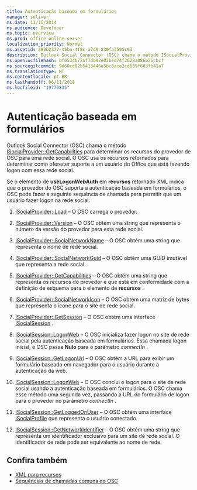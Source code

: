 ```yaml
---
title: Autenticação baseada em formulários
manager: soliver
ms.date: 11/16/2014
ms.audience: Developer
ms.topic: overview
ms.prod: office-online-server
localization_priority: Normal
ms.assetid: 282b2377-45ba-4f0c-a7d9-830fa3505c93
description: Outlook Social Connector (OSC) chama o método ISocialProvider::GetCapabilities para determinar os recursos do provedor de OSC para uma rede social.
ms.openlocfilehash: bf6534b72af7db92e02bed74f2028a086b26cbcf
ms.sourcegitcommit: 9d60cd82b5413446e5bc8ace2cd689f683fb41a7
ms.translationtype: MT
ms.contentlocale: pt-BR
ms.lasthandoff: 06/11/2018
ms.locfileid: "19770835"
---
```

# <a name="forms-based-authentication"></a>Autenticação baseada em formulários

Outlook Social Connector (OSC) chama o método [ISocialProvider::GetCapabilities](isocialprovider-getcapabilities.md) para determinar os recursos do provedor de OSC para uma rede social. O OSC usa os recursos retornados para determinar como oferecer suporte a um usuário do Office que está fazendo logon com essa rede social. 

Se o elemento de **useLogonWebAuth** em **recursos** retornado XML indica que o provedor do OSC suporta a autenticação baseada em formulários, o OSC pode fazer a seguinte sequência de chamada para permitir que um usuário fazer logon na rede social: 
  
1. [ISocialProvider::Load](isocialprovider-load.md) &ndash; O OSC carrega o provedor. 
    
2. [ISocialProvider::Version](isocialprovider-version.md) &ndash; O OSC obtém uma string que representa o número da versão do provedor para esta rede social. 
    
3. [ISocialProvider::SocialNetworkName](isocialprovider-socialnetworkname.md) &ndash; O OSC obtém uma string que representa o nome de rede social. 
    
4. [ISocialProvider::SocialNetworkGuid](isocialprovider-socialnetworkguid.md) &ndash; O OSC obtém uma GUID imutável que representa a rede social. 
    
5. [ISocialProvider::GetCapabilities](isocialprovider-getcapabilities.md) &ndash; O OSC obtém uma string que representa os recursos do provedor e que está em conformidade com a definição de esquema para o elemento de **recursos** . 
    
6. [ISocialProvider::SocialNetworkIcon](isocialprovider-socialnetworkicon.md) &ndash; O OSC obtém uma matriz de bytes que representa o ícone para o site de rede social. 
    
7. [ISocialProvider::GetSession](isocialprovider-getsession.md) &ndash; O OSC obtém uma interface [ISocialSession](isocialsessioniunknown.md) . 
    
8. [ISocialSession::LogonWeb](isocialsession-logonweb.md) &ndash; O OSC inicializa fazer logon no site de rede social pela autenticação baseada em formulários. Essa chamada logon inicial, o OSC passa **Nulo** para o parâmetro _connectIn_ . 
    
9. [ISocialSession::GetLogonUrl](isocialsession-getlogonurl.md) &ndash; O OSC obtém a URL para exibir um formulário baseado em navegador para o usuário durante a autenticação da web. 
    
10. [ISocialSession::LogonWeb](isocialsession-logonweb.md) &ndash; O OSC conclui o logon para o site de rede social usando a autenticação baseada em formulários. O OSC chama esse método uma segunda vez, passando a URL do formulário de logon para o provedor no parâmetro _connectIn_ . 
    
11. [ISocialSession::GetLoggedOnUser](isocialsession-getloggedonuser.md) &ndash; O OSC obtém uma interface [ISocialProfile](isocialprovideriunknown.md) que representa o usuário conectado. 
    
12. [ISocialSession::GetNetworkIdentifier](isocialsession-getnetworkidentifier.md) &ndash; O OSC obtém uma string que representa um identificador exclusivo para um site de rede social. O identificador de rede pode ser equivalente ao nome de rede. 
    
## <a name="see-also"></a>Confira também

- [XML para recursos](xml-for-capabilities.md)
- [Sequências de chamadas comuns do OSC](osc-typical-calling-sequences.md)

